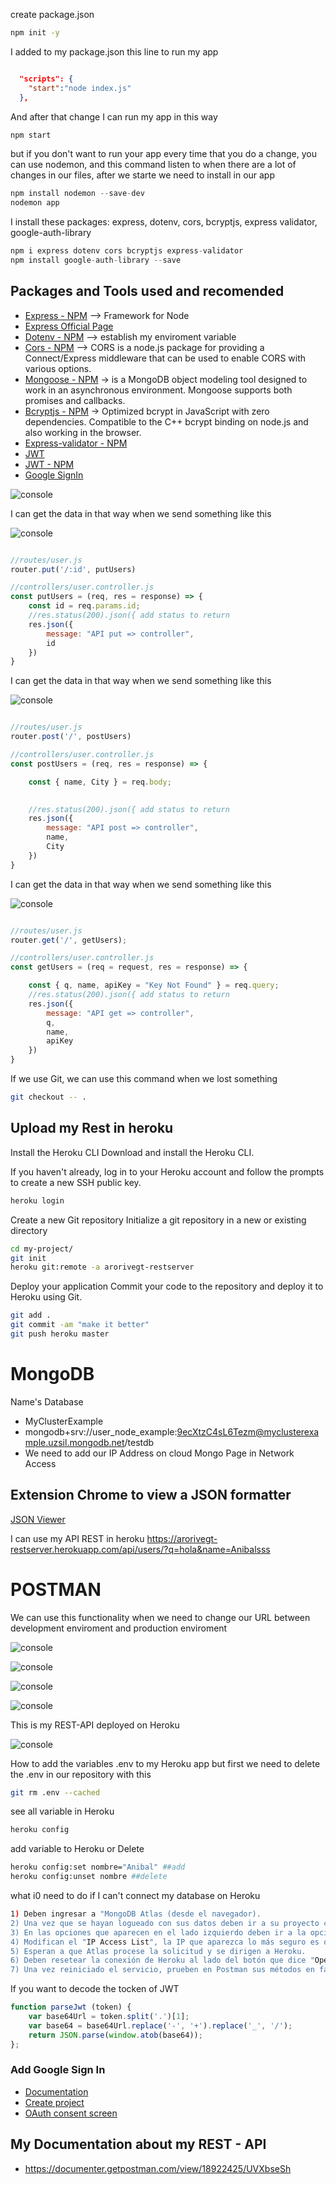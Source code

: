 create package.json 
```sh
npm init -y
```

I added to my package.json this line to run my app
```json

  "scripts": {
    "start":"node index.js"
  },
```
And after that change I can run my app in this way
```javascript
npm start
```

but if you don't want to run your app every time that you do a change, you can use nodemon, and this command listen to when there are a lot of changes in our files, after we starte  we need to install in our app
```javascript
npm install nodemon --save-dev
nodemon app
```

I install these packages: express, dotenv, cors, bcryptjs, express validator, google-auth-library
```javascript
npm i express dotenv cors bcryptjs express-validator
npm install google-auth-library --save
```
## Packages and Tools used and recomended
- [Express - NPM](https://www.npmjs.com/package/express) --> Framework for Node
- [Express Official Page](http://expressjs.com/)
- [Dotenv - NPM](https://www.npmjs.com/package/dotenv) --> establish my enviroment variable
- [Cors - NPM](https://www.npmjs.com/package/cors) --> CORS is a node.js package for providing a Connect/Express middleware that can be used to enable CORS with various options.
- [Mongoose - NPM](https://www.npmjs.com/package/mongoose) -> is a MongoDB object modeling tool designed to work in an asynchronous environment. Mongoose supports both promises and callbacks. 
- [Bcryptjs - NPM](https://www.npmjs.com/package/bcrypt) -> Optimized bcrypt in JavaScript with zero dependencies. Compatible to the C++ bcrypt binding on node.js and also working in the browser.
- [Express-validator - NPM](https://www.npmjs.com/package/express-validator)
- [JWT](https://jwt.io/)
- [JWT - NPM ](https://www.npmjs.com/package/jsonwebtoken)
- [Google SignIn](https://developers.google.com/identity/gsi/web/guides/verify-google-id-token)

![console](./readme-img/cors.png)

I can get the data in that way when we send something like this

![console](./readme-img/getParam.png)

```javascript

//routes/user.js
router.put('/:id', putUsers)

//controllers/user.controller.js
const putUsers = (req, res = response) => {
    const id = req.params.id;
    //res.status(200).json({ add status to return
    res.json({
        message: "API put => controller",
        id
    })
}
```


I can get the data in that way when we send something like this

![console](./readme-img/getBody.png)

```javascript

//routes/user.js
router.post('/', postUsers)

//controllers/user.controller.js
const postUsers = (req, res = response) => {

    const { name, City } = req.body;
    

    //res.status(200).json({ add status to return
    res.json({
        message: "API post => controller",
        name,
        City
    })
}
```


I can get the data in that way when we send something like this

![console](./readme-img/getQuery.png)

```javascript

//routes/user.js
router.get('/', getUsers);

//controllers/user.controller.js
const getUsers = (req = request, res = response) => {

    const { q, name, apiKey = "Key Not Found" } = req.query;
    //res.status(200).json({ add status to return
    res.json({
        message: "API get => controller",
        q,
        name,
        apiKey
    })
}
```

If we use Git, we can use this command when we lost something
```bash
git checkout -- .
```
## Upload my Rest in heroku

Install the Heroku CLI
Download and install the Heroku CLI.

If you haven't already, log in to your Heroku account and follow the prompts to create a new SSH public key.
```bash
heroku login
```
Create a new Git repository
Initialize a git repository in a new or existing directory
```bash
cd my-project/
git init
heroku git:remote -a arorivegt-restserver
```

Deploy your application
Commit your code to the repository and deploy it to Heroku using Git.
```bash
git add .
git commit -am "make it better"
git push heroku master
```

# MongoDB
Name's Database
- MyClusterExample
- mongodb+srv://user_node_example:9ecXtzC4sL6Tezm@myclusterexample.uzsil.mongodb.net/testdb
- We need to add our IP Address on cloud Mongo Page in Network Access

## Extension Chrome to view a JSON formatter
[JSON Viewer](https://chrome.google.com/webstore/detail/json-viewer/gbmdgpbipfallnflgajpaliibnhdgobh/related?hl=es)

I can use my API REST in heroku
https://arorivegt-restserver.herokuapp.com/api/users/?q=hola&name=Anibalsss

# POSTMAN
We can use this functionality when we need to change our URL between development enviroment and production enviroment

![console](./readme-img/postman1.png)

![console](./readme-img/postman2.png)

![console](./readme-img/postman3.png)

![console](./readme-img/postman4.png)

This is my REST-API deployed on Heroku

![console](./readme-img/final-restapi-heroku.png)

How to add the variables .env to my Heroku app but first we need to delete the .env in our repository with this
```sh
git rm .env --cached
```
see all variable in Heroku
```sh
heroku config
```

add variable to Heroku or Delete
```sh
heroku config:set nombre="Anibal" ##add
heroku config:unset nombre ##delete
```

what i0 need to do if I can't connect my database on Heroku
```sh
1) Deben ingresar a "MongoDB Atlas (desde el navegador).
2) Una vez que se hayan logueado con sus datos deben ir a su proyecto cargado en MongoDB (la BD de la cafetería).
3) En las opciones que aparecen en el lado izquierdo deben ir a la opción de "Security" -> "Network Access".
4) Modifican el "IP Access List", la IP que aparezca lo más seguro es que sea la de ustedes (por lo que tendría acceso restringido). En esa IP, al lado derecho, deben hacer clic en el botón de "edit". Cuando se abra el recuadro aparecerá un botón arriba que indicará que dan acceso de conexión desde cualquier lugar ( cambiando el IP Address a: 0.0.0.0/0 de forma automática ).
5) Esperan a que Atlas procese la solicitud y se dirigen a Heroku.
6) Deben resetear la conexión de Heroku al lado del botón que dice "Open App". En el botón que dice "More" -> "Restart all dynos".
7) Una vez reiniciado el servicio, prueben en Postman sus métodos en fase "Producción" con su URL de Heroku.
```

If you want to decode the tocken of JWT
```javascript
function parseJwt (token) {
    var base64Url = token.split('.')[1];
    var base64 = base64Url.replace('-', '+').replace('_', '/');
    return JSON.parse(window.atob(base64));
};
```

### Add Google Sign In 
- [Documentation](https://developers.google.com/identity/gsi/web/guides/overview)
- [Create project](https://console.cloud.google.com/apis/credentials?project=nodejs-udemy-2021&supportedpurview=project)
- [OAuth consent screen](https://console.cloud.google.com/apis/credentials/consent?project=nodejs-udemy-2021)

## My Documentation about my REST - API
- https://documenter.getpostman.com/view/18922425/UVXbseSh